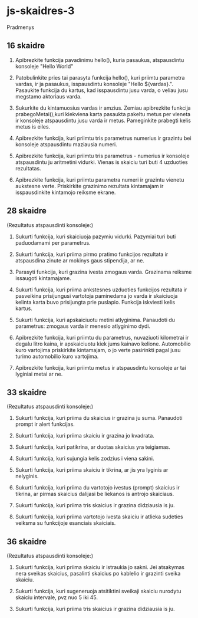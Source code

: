 # js-skaidres-3
Pradmenys

## 16 skaidre

1. Apibrezkite funkcija pavadinimu hello(), kuria pasaukus, atspausdintu konsoleje "Hello World"

2. Patobulinkite pries tai parasyta funkcija hello(), kuri priimtu parametra vardas, ir ja pasaukus, isspausdintu konsoleje "Hello ${vardas}.". Pasaukite funkcija du kartus, kad isspausdintu jusu varda, o veliau jusu megstamo aktoriaus varda.

3. Sukurkite du kintamuosius vardas ir amzius. Zemiau apibrezkite funkcija prabegoMetai(),kuri kiekviena karta pasaukta pakeltu metus per vieneta ir konsoleje atspausdintu jusu varda ir metus. Pameginkite prabegti kelis metus is eiles.

4. Apibrezkite funkcija, kuri priimtu tris parametrus numerius ir grazintu bei konsoleje atspausdintu maziausia numeri.

5. Apibrezkite funkcija, kuri priimtu tris parametrus - numerius ir konsoleje atspausdintu ju aritmetini vidurki. Vienas is skaiciu turi buti 4 uzduoties rezultatas.

6. Apibrezkite funkcija, kuri priimtu parametra numeri ir grazintu vienetu aukstesne verte. Priskirkite grazinimo rezultata kintamajam ir isspausdinkite kintamojo reiksme ekrane.

## 28 skaidre
(Rezultatus atspausdinti konsoleje:)
1. Sukurti funkcija, kuri skaiciuoja pazymiu vidurki. Pazymiai turi buti paduodamami per parametrus.

2. Sukurti funkcija, kuri priima pirmo pratimo funkcijos rezultata ir atspausdina zinute ar mokinys gaus stipendija, ar ne.

3. Parasyti funkcija, kuri grazina ivesta zmogaus varda. Grazinama reiksme issaugoti kintamajame.

4. Sukurti funkcija, kuri priima ankstesnes uzduoties funkcijos rezultata ir pasveikina prisijungusi vartotoja paminedama jo varda ir skaiciuoja kelinta karta buvo prisijungta prie puslapio. Funkcija iskviesti kelis kartus.

5. Sukurti funkcija, kuri apskaiciuotu metini atlyginima. Panaudoti du parametrus: zmogaus varda ir menesio atlyginimo dydi.

6. Apibrezkite funkcija, kuri priimtu du parametrus, nuvaziuoti kilometrai ir degalu litro kaina, ir apskaiciuotu kiek jums kainavo kelione. Automobilio kuro vartojima priskirkite kintamajam, o jo verte pasirinkti pagal jusu turimo automobilio kuro vartojima.

7. Apibrezkite funkcija, kuri priimtu metus ir atspausdintu konsoleje ar tai lyginiai metai ar ne.

## 33 skaidre
(Rezultatus atspausdinti konsoleje:)
1. Sukurti funkcija, kuri priima du skaicius ir grazina ju suma. Panaudoti prompt ir alert funkcijas.

2. Sukurti funkcija, kuri priima skaiciu ir grazina jo kvadrata.

3. Sukurti funkcija, kuri patikrina, ar duotas skaicius yra teigiamas.

4. Sukurti funkcija, kuri sujungia kelis zodzius i viena sakini.

5. Sukurti funkcija, kuri priima skaiciu ir tikrina, ar jis yra lyginis ar nelyginis.

6. Sukurti funkcija, kuri priima du vartotojo ivestus (prompt) skaicius ir tikrina, ar pirmas skaicius dalijasi be liekanos is antrojo skaiciaus.

7. Sukurti funkcija, kuri priima tris skaicius ir grazina didziausia is ju.

8. Sukurti funkcija, kuri priima vartotojo ivesta skaiciu ir atlieka sudeties veiksma su funkcijoje esanciais skaiciais.

## 36 skaidre 
(Rezultatus atspausdinti konsoleje:)
1. Sukurti funkcija, kuri priima skaiciu ir istraukia jo sakni. Jei atsakymas nera sveikas skaicius, pasalinti skaicius po kablelio ir grazinti sveika skaiciu.

2. Sukurti funkcija, kuri sugeneruoja atsitiktini sveikaji skaiciu nurodytu skaiciu intervale, pvz nuo 5 iki 45.

3. Sukurti funkcija, kuri priima tris skaicius ir grazina didziausia is ju.
